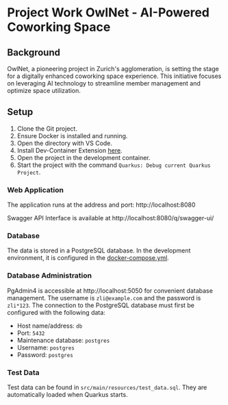# Project Work OwlNet - AI-Powered Coworking Space

## Background

OwlNet, a pioneering project in Zurich's agglomeration, is setting the stage for a digitally enhanced coworking space experience. This initiative focuses on leveraging AI technology to streamline member management and optimize space utilization.

## Setup

1. Clone the Git project.
2. Ensure Docker is installed and running.
3. Open the directory with VS Code.
4. Install Dev-Container Extension [here](https://marketplace.visualstudio.com/items?itemName=ms-vscode-remote.remote-containers).
5. Open the project in the development container.
6. Start the project with the command `Quarkus: Debug current Quarkus Project`.

### Web Application

The application runs at the address and port: http://localhost:8080

Swagger API Interface is available at http://localhost:8080/q/swagger-ui/

### Database

The data is stored in a PostgreSQL database. In the development environment, it is configured in the [docker-compose.yml](./.devcontainer/docker-compose.yml).

### Database Administration

PgAdmin4 is accessible at http://localhost:5050 for convenient database management. The username is `zli@example.com` and the password is `zli*123`. The connection to the PostgreSQL database must first be configured with the following data:
 - Host name/address: `db`
 - Port: `5432`
 - Maintenance database: `postgres`
 - Username: `postgres`
 - Password: `postgres`

### Test Data

Test data can be found in `src/main/resources/test_data.sql`. They are automatically loaded when Quarkus starts.